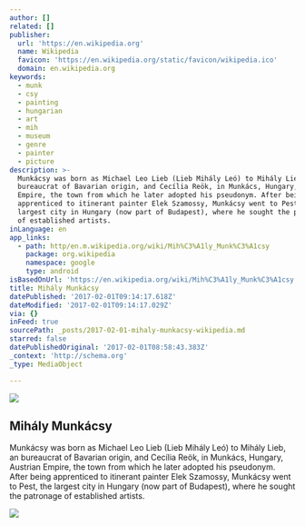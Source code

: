 ```yaml
---
author: []
related: []
publisher:
  url: 'https://en.wikipedia.org'
  name: Wikipedia
  favicon: 'https://en.wikipedia.org/static/favicon/wikipedia.ico'
  domain: en.wikipedia.org
keywords:
  - munk
  - csy
  - painting
  - hungarian
  - art
  - mih
  - museum
  - genre
  - painter
  - picture
description: >-
  Munkácsy was born as Michael Leo Lieb (Lieb Mihály Leó) to Mihály Lieb, an
  bureaucrat of Bavarian origin, and Cecília Reök, in Munkács, Hungary, Austrian
  Empire, the town from which he later adopted his pseudonym. After being
  apprenticed to itinerant painter Elek Szamossy, Munkácsy went to Pest, the
  largest city in Hungary (now part of Budapest), where he sought the patronage
  of established artists.
inLanguage: en
app_links:
  - path: http/en.m.wikipedia.org/wiki/Mih%C3%A1ly_Munk%C3%A1csy
    package: org.wikipedia
    namespace: google
    type: android
isBasedOnUrl: 'https://en.wikipedia.org/wiki/Mih%C3%A1ly_Munk%C3%A1csy'
title: Mihály Munkácsy
datePublished: '2017-02-01T09:14:17.618Z'
dateModified: '2017-02-01T09:14:17.029Z'
via: {}
inFeed: true
sourcePath: _posts/2017-02-01-mihaly-munkacsy-wikipedia.md
starred: false
datePublishedOriginal: '2017-02-01T08:58:43.383Z'
_context: 'http://schema.org'
_type: MediaObject

---
```

<article style=""><img src="https://imgflo.herokuapp.com/graph/2b2431f8e7ba7b0/82f83d5490af954973edfcd3307658c4/noop.jpg?input=https%3A%2F%2Fupload.wikimedia.org%2Fwikipedia%2Fcommons%2Fthumb%2F2%2F21%2FMunk%25C3%25A1csy-%25C3%25B6narck%25C3%25A9p-1881.jpg%2F220px-Munk%25C3%25A1csy-%25C3%25B6narck%25C3%25A9p-1881.jpg" /><h1>Mihály Munkácsy</h1><p>Munkácsy was born as Michael Leo Lieb (Lieb Mihály Leó) to Mihály Lieb, an bureaucrat of Bavarian origin, and Cecília Reök, in Munkács, Hungary, Austrian Empire, the town from which he later adopted his pseudonym. After being apprenticed to itinerant painter Elek Szamossy, Munkácsy went to Pest, the largest city in Hungary (now part of Budapest), where he sought the patronage of established artists.</p></article>

![](https://the-grid-user-content.s3-us-west-2.amazonaws.com/98e5e520-76b1-4547-90c7-722fbb489923.jpg)